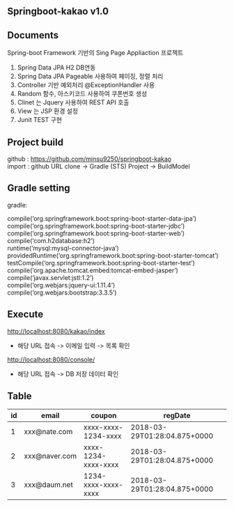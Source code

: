 <h2 id="springboot-kakao-v10">Springboot-kakao v1.0</h2>

<h2 id="documents">Documents</h2>

<p>Spring-boot Framework 기반의  Sing Page Appliaction  프로젝트</p>

<ol>
<li>Spring Data JPA  H2 DB연동</li>
<li>Spring Data JPA  Pageable 사용하여 페이징, 정렬 처리</li>
<li>Controller 기반 예외처리 @ExceptionHandler 사용</li>
<li>Random 함수, 아스키코드 사용하여 쿠폰번호 생성</li>
<li>Clinet 는 Jquery 사용하여  REST API 호출 </li>
<li>View 는 JSP 환경 설정</li>
<li>Junit TEST 구현</li>
</ol>

<h2 id="project-build">Project build</h2>

<p>github : <a href="https://github.com/minsu9250/springboot-kakao">https://github.com/minsu9250/springboot-kakao</a> <br>
import : github URL clone -&gt; Gradle (STS) Project -&gt; BuildModel</p>

<h2 id="gradle-setting">Gradle setting</h2>

<p>gradle:</p>

<p>compile(‘org.springframework.boot:spring-boot-starter-data-jpa’) <br>
compile(‘org.springframework.boot:spring-boot-starter-jdbc’) <br>
compile(‘org.springframework.boot:spring-boot-starter-web’) <br>
compile(‘com.h2database:h2’) <br>
runtime(‘mysql:mysql-connector-java’) <br>
providedRuntime(‘org.springframework.boot:spring-boot-starter-tomcat’) <br>
testCompile(‘org.springframework.boot:spring-boot-starter-test’) <br>
compile(‘org.apache.tomcat.embed:tomcat-embed-jasper’) <br>
compile(‘javax.servlet:jstl:1.2’) <br>
compile(‘org.webjars:jquery-ui:1.11.4’) <br>
compile(‘org.webjars:bootstrap:3.3.5’)</p>

<h2 id="execute">Execute</h2>

<p><a href="http://localhost:8080/kakao/index">http://localhost:8080/kakao/index</a></p>

<ul>
<li>해당 URL 접속 -&gt; 이메일 입력 -&gt; 목록 확인</li>
</ul>

<p><a href="http://localhost:8080/console/">http://localhost:8080/console/</a></p>

<ul>
<li>해당 URL 접속 -&gt; DB 저장 데이터 확인</li>
</ul>

<h2 id="table">Table</h2>

<table>
<thead>
<tr>
  <th>id</th>
  <th>email</th>
  <th>coupon</th>
  <th>regDate</th>
</tr>
</thead>
<tbody><tr>
  <td>1</td>
  <td>xxx@nate.com</td>
  <td>xxxx-xxxx-1234-xxxx</td>
  <td>2018-03-29T01:28:04.875+0000</td>
</tr>
<tr>
  <td>2</td>
  <td>xxx@naver.com</td>
  <td>xxxx-1234-xxxx-xxxx</td>
  <td>2018-03-29T01:28:04.875+0000</td>
</tr>
<tr>
  <td>3</td>
  <td>xxx@daum.net</td>
  <td>1234-xxxx-xxxx-xxxx</td>
  <td>2018-03-29T01:28:04.875+0000</td>
</tr>
</tbody></table>
